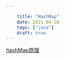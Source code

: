 ```yaml
---

    title: "HashMap"
    date: 2021-04-18
    tags: ["java"]
    draft: true
---
```

[hashMap原理](https://zhuanlan.zhihu.com/p/21673805)
